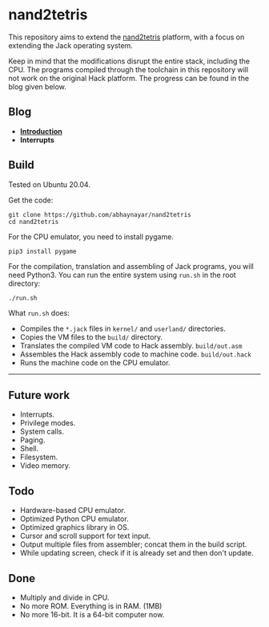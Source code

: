 # nand2tetris

This repository aims to extend the [nand2tetris](https://nand2tetris.org)
platform, with a focus on extending the Jack operating system.

Keep in mind that the modifications disrupt the entire stack, including the CPU.
The programs compiled through the toolchain in this repository will not work on
the original Hack platform. The progress can be found in the blog given below.

## Blog
* **[Introduction](blog/intro.md)**
* **Interrupts**

## Build
Tested on Ubuntu 20.04.

Get the code:

```
git clone https://github.com/abhaynayar/nand2tetris
cd nand2tetris
```

For the CPU emulator, you need to install pygame.

```
pip3 install pygame
```

For the compilation, translation and assembling of Jack programs, you will need
Python3. You can run the entire system using `run.sh` in the root directory:

```
./run.sh
```

What `run.sh` does:
- Compiles the `*.jack` files in `kernel/` and `userland/` directories.
- Copies the VM files to the `build/` directory.
- Translates the compiled VM code to Hack assembly. `build/out.asm`
- Assembles the Hack assembly code to machine code. `build/out.hack`
- Runs the machine code on the CPU emulator.

---

## Future work
- Interrupts.
- Privilege modes.
- System calls.
- Paging.
- Shell.
- Filesystem.
- Video memory.

## Todo
- Hardware-based CPU emulator.
- Optimized Python CPU emulator.
- Optimized graphics library in OS.
- Cursor and scroll support for text input.
- Output multiple files from assembler; concat them in the build script.
- While updating screen, check if it is already set and then don't update.

## Done
- Multiply and divide in CPU.
- No more ROM. Everything is in RAM. (1MB)
- No more 16-bit. It is a 64-bit computer now.
